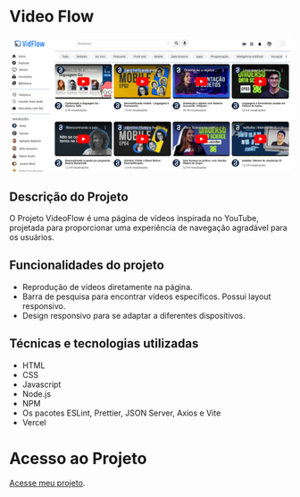 # Video Flow

![Captura de tela do Vidflow.](./vidflow.png)


## Descrição do Projeto 
<p>O Projeto VideoFlow é uma página de vídeos inspirada no YouTube, projetada para proporcionar uma experiência de navegação agradável para os usuários.</p>

## Funcionalidades do projeto

* Reprodução de vídeos diretamente na página.
* Barra de pesquisa para encontrar vídeos específicos. Possui layout responsivo.
* Design responsivo para se adaptar a diferentes dispositivos.


## Técnicas e tecnologias utilizadas

* HTML
* CSS
* Javascript
* Node.js
* NPM
* Os pacotes ESLint, Prettier, JSON Server, Axios e Vite
* Vercel

# Acesso ao Projeto

[Acesse meu projeto](https://videoflow.vercel.app/).

